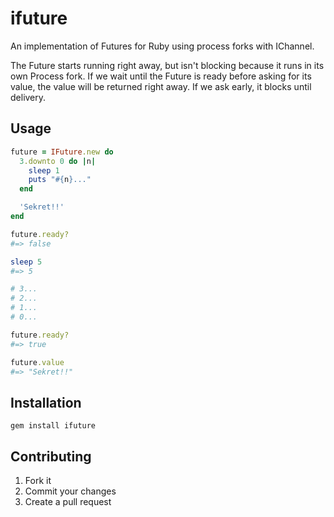 # ifuture

An implementation of Futures for Ruby using process forks with IChannel.

The Future starts running right away, but isn't blocking because it runs in its own Process fork. If we wait until the Future is ready before asking for its value, the value will be returned right away. If we ask early, it blocks until delivery.

## Usage

```ruby
future = IFuture.new do
  3.downto 0 do |n|
    sleep 1
    puts "#{n}..."
  end

  'Sekret!!'
end

future.ready?
#=> false

sleep 5
#=> 5

# 3...
# 2...
# 1...
# 0...

future.ready?
#=> true

future.value
#=> "Sekret!!"
```

## Installation

`gem install ifuture`

## Contributing

1. Fork it
2. Commit your changes
3. Create a pull request
